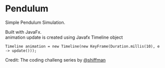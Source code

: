# Pendulum
Simple Pendulum Simulation.

Built with JavaFx. <br>
animation update is created using Javafx Timeline object
```
Timeline animation = new Timeline(new KeyFrame(Duration.millis(10), e -> update()));
```

Credit: The coding challeng series by  [@shiffman](https://github.com/shiffman)
